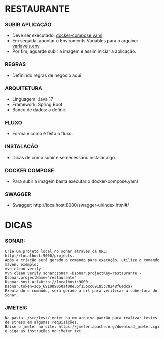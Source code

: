 # RESTAURANTE

### SUBIR APLICAÇÃO
- Deve ser executado: [docker-compose.yaml](docker-compose.yaml)
- Em seguida, apontar o Enviroments Variables para o arquivo: [variaveis.env](env%2Fvariaveis.env)
- Por fim, aguarde subir a imagem e assim iniciar a aplicação.

### REGRAS
- Definindo regras de negócio aqui

### ARQUITETURA
- Linguagem: Java 17
- Framework: Spring Boot
- Banco de dados: a definir.

### FLUXO
- Forma e como é feito o fluxo.

### INSTALAÇÃO
- Dicas de como subir e se necessário instalar algo.

### DOCKER COMPOSE
- Para subir a imagem basta executar o docker-compose.yaml

### SWAGGER
- Swagger: http://localhost:8080/swagger-ui/index.html#/

# DICAS

### SONAR: <br>
    Crie um projeto local no sonar através da URL: http://localhost:9000/projects.
    Após a criação será gerado o comando para execução, utilize o comando maven, exemplo:
    mvn clean verify
    mvn clean verify sonar:sonar -Dsonar.projectKey=restaurante -Dsonar.projectName="restaurante" -Dsonar.host.url=http://localhost:9000 -Dsonar.token=sqp_691089050af08e36f15bcc69185c78248f6edca7 
    Exeutando o comando, será gerado a url para verificar a cobertura do Sonar.

### JMETER: <br>
    Na pasta: /src/test/jmeter há um arquivo padrão para realizar testes de stress em algumas requisições.
    Baixe o jmeter no site: https://jmeter.apache.org/download_jmeter.cgi e siga as instruções no jMeter.txt
